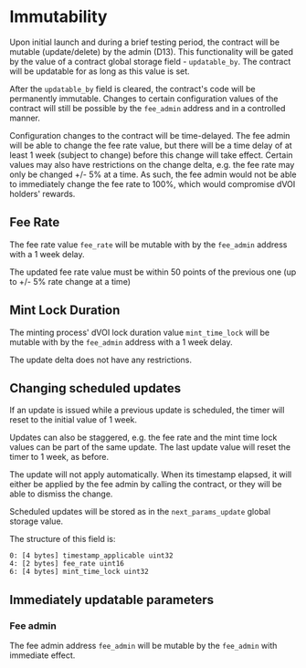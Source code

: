 # Immutability

Upon initial launch and during a brief testing period, the contract will be mutable (update/delete) by the admin (D13). This functionality will be gated by the value of a contract global storage field - `updatable_by`. The contract will be updatable for as long as this value is set.

After the `updatable_by` field is cleared, the contract's code will be permanently immutable. Changes to certain configuration values of the contract will still be possible by the `fee_admin` address and in a controlled manner.

Configuration changes to the contract will be time-delayed. The fee admin will be able to change the fee rate value, but there will be a time delay of at least 1 week (subject to change) before this change will take effect. Certain values may also have restrictions on the change delta, e.g. the fee rate may only be changed +/- 5% at a time. As such, the fee admin would not be able to immediately change the fee rate to 100%, which would compromise dVOI holders' rewards.

## Fee Rate

The fee rate value `fee_rate` will be mutable with by the `fee_admin` address with a 1 week delay.

The updated fee rate value must be within 50 points of the previous one (up to +/- 5% rate change at a time)

## Mint Lock Duration

The minting process' dVOI lock duration value `mint_time_lock` will be mutable with by the `fee_admin` address with a 1 week delay.

The update delta does not have any restrictions.

## Changing scheduled updates

If an update is issued while a previous update is scheduled, the timer will reset to the initial value of 1 week.

Updates can also be staggered, e.g. the fee rate and the mint time lock values can be part of the same update. The last update value will reset the timer to 1 week, as before.

The update will not apply automatically. When its timestamp elapsed, it will either be applied by the fee admin by calling the contract, or they will be able to dismiss the change.

Scheduled updates will be stored as in the `next_params_update` global storage value.

The structure of this field is:

```
0: [4 bytes] timestamp_applicable uint32
4: [2 bytes] fee_rate uint16
6: [4 bytes] mint_time_lock uint32
```
## Immediately updatable parameters

### Fee admin

The fee admin address `fee_admin` will be mutable by the `fee_admin` with immediate effect.
